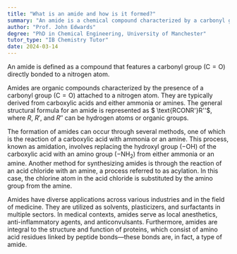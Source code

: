 ```yaml
---
title: "What is an amide and how is it formed?"
summary: "An amide is a chemical compound characterized by a carbonyl group (C=O) attached to a nitrogen atom, playing a significant role in organic chemistry and biochemistry."
author: "Prof. John Edwards"
degree: "PhD in Chemical Engineering, University of Manchester"
tutor_type: "IB Chemistry Tutor"
date: 2024-03-14
---
```


An amide is defined as a compound that features a carbonyl group ($\text{C}= \text{O}$) directly bonded to a nitrogen atom.

Amides are organic compounds characterized by the presence of a carbonyl group ($\text{C}= \text{O}$) attached to a nitrogen atom. They are typically derived from carboxylic acids and either ammonia or amines. The general structural formula for an amide is represented as $ \text{RCONR'}R''$, where $R$, $R'$, and $R''$ can be hydrogen atoms or organic groups.

The formation of amides can occur through several methods, one of which is the reaction of a carboxylic acid with ammonia or an amine. This process, known as amidation, involves replacing the hydroxyl group ($-\text{OH}$) of the carboxylic acid with an amino group ($-\text{NH}_2$) from either ammonia or an amine. Another method for synthesizing amides is through the reaction of an acid chloride with an amine, a process referred to as acylation. In this case, the chlorine atom in the acid chloride is substituted by the amino group from the amine.

Amides have diverse applications across various industries and in the field of medicine. They are utilized as solvents, plasticizers, and surfactants in multiple sectors. In medical contexts, amides serve as local anesthetics, anti-inflammatory agents, and anticonvulsants. Furthermore, amides are integral to the structure and function of proteins, which consist of amino acid residues linked by peptide bonds—these bonds are, in fact, a type of amide.
    